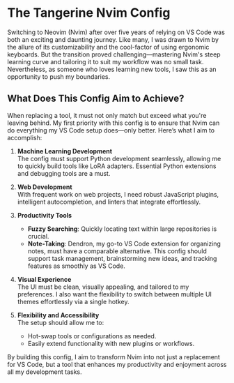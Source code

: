 # The Tangerine Nvim Config

Switching to Neovim (Nvim) after over five years of relying on VS Code was both an exciting and daunting journey. Like many, I was drawn to Nvim by the allure of its customizability and the cool-factor of using ergonomic keyboards. But the transition proved challenging—mastering Nvim's steep learning curve and tailoring it to suit my workflow was no small task. Nevertheless, as someone who loves learning new tools, I saw this as an opportunity to push my boundaries.

## What Does This Config Aim to Achieve?

When replacing a tool, it must not only match but exceed what you're leaving behind. My first priority with this config is to ensure that Nvim can do everything my VS Code setup does—only better. Here’s what I aim to accomplish:

1. **Machine Learning Development**  
   The config must support Python development seamlessly, allowing me to quickly build tools like LoRA adapters. Essential Python extensions and debugging tools are a must.

2. **Web Development**  
   With frequent work on web projects, I need robust JavaScript plugins, intelligent autocompletion, and linters that integrate effortlessly.

3. **Productivity Tools**  
   - **Fuzzy Searching**: Quickly locating text within large repositories is crucial.  
   - **Note-Taking**: Dendron, my go-to VS Code extension for organizing notes, must have a comparable alternative. This config should support task management, brainstorming new ideas, and tracking features as smoothly as VS Code.  

4. **Visual Experience**  
   The UI must be clean, visually appealing, and tailored to my preferences. I also want the flexibility to switch between multiple UI themes effortlessly via a single hotkey.

5. **Flexibility and Accessibility**  
   The setup should allow me to:
   - Hot-swap tools or configurations as needed.  
   - Easily extend functionality with new plugins or workflows.  

By building this config, I aim to transform Nvim into not just a replacement for VS Code, but a tool that enhances my productivity and enjoyment across all my development tasks.